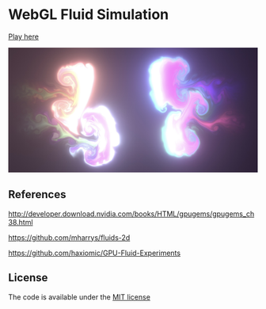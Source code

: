 # WebGL Fluid Simulation

[Play here](https://paveldogreat.github.io/WebGL-Fluid-Simulation/)

<img src="/screenshot.jpg?raw=true" width="875">

## References

http://developer.download.nvidia.com/books/HTML/gpugems/gpugems_ch38.html

https://github.com/mharrys/fluids-2d

https://github.com/haxiomic/GPU-Fluid-Experiments

## License

The code is available under the [MIT license](https://github.com/PavelDoGreat/WebGL-Fluid-Simulation/blob/master/LICENSE)
